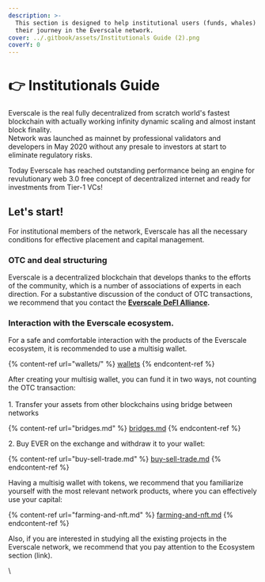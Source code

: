 ```yaml
---
description: >-
  This section is designed to help institutional users (funds, whales) to start
  their journey in the Everscale network.
cover: ../.gitbook/assets/Institutionals Guide (2).png
coverY: 0
---
```


# 👉 Institutionals Guide

Everscale is the real fully decentralized from scratch world's fastest blockchain with actually working infinity dynamic scaling and almost instant block finality.\
Network was launched as mainnet by professional validators and developers in May 2020 without any presale to investors at start to eliminate regulatory risks.

Today Everscale has reached outstanding performance being an engine for revulutionary web 3.0 free concept of decentralized internet and ready for investments from Tier-1 VCs!

## Let's start!

For institutional members of the network, Everscale has all the necessary conditions for effective placement and capital management.

### OTC and deal structuring&#x20;

Everscale is a decentralized blockchain that develops thanks to the efforts of the community, which is a number of associations of experts in each direction. For a substantive discussion of the conduct of OTC transactions, we recommend that you contact the [**Everscale** **DeFI Alliance**](https://l1.tonalliance.org)**.**

### Interaction with the Everscale ecosystem.

For a safe and comfortable interaction with the products of the Everscale ecosystem, it is recommended to use a multisig wallet.

{% content-ref url="wallets/" %}
[wallets](wallets/)
{% endcontent-ref %}

After creating your multisig wallet, you can fund it in two ways, not counting the OTC transaction:\
\
1\. Transfer your assets from other blockchains using bridge between networks

{% content-ref url="bridges.md" %}
[bridges.md](bridges.md)
{% endcontent-ref %}

2\. Buy EVER on the exchange and withdraw it to your wallet:

{% content-ref url="buy-sell-trade.md" %}
[buy-sell-trade.md](buy-sell-trade.md)
{% endcontent-ref %}

Having a multisig wallet with tokens, we recommend that you familiarize yourself with the most relevant network products, where you can effectively use your capital:

{% content-ref url="farming-and-nft.md" %}
[farming-and-nft.md](farming-and-nft.md)
{% endcontent-ref %}

Also, if you are interested in studying all the existing projects in the Everscale network, we recommend that you pay attention to the Ecosystem section (link).

\
